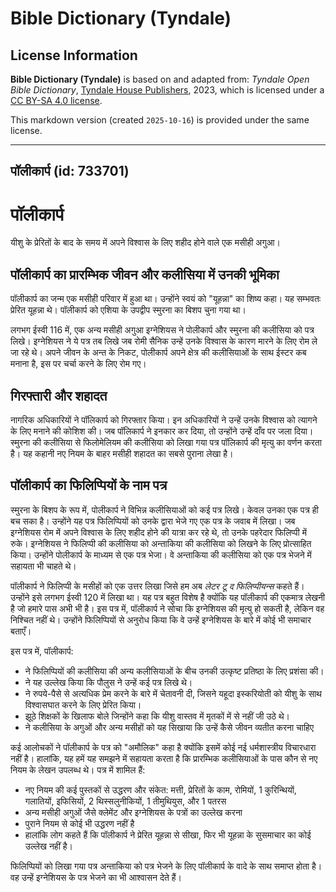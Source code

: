 # Bible Dictionary (Tyndale)

## License Information

**Bible Dictionary (Tyndale)** is based on and adapted from: _Tyndale Open Bible Dictionary_, [Tyndale House Publishers](https://tyndaleopenresources.com/), 2023, which is licensed under a [CC BY-SA 4.0 license](https://creativecommons.org/licenses/by-sa/4.0/legalcode.en).

This markdown version (created `2025-10-16`) is provided under the same license.



--------------------------------

## पॉलीकार्प (id: 733701)

पॉलीकार्प
=========

यीशु के प्रेरितों के बाद के समय में अपने विश्वास के लिए शहीद होने वाले एक मसीही अगुआ।

पॉलीकार्प का प्रारम्भिक जीवन और कलीसिया में उनकी भूमिका
-------------------------------------------------------

पॉलीकार्प का जन्म एक मसीही परिवार में हुआ था। उन्होंने स्वयं को "यूहन्ना" का शिष्य कहा। यह सम्भवतः प्रेरित यूहन्ना थे। पॉलीकार्प को एशिया के उपद्वीप स्मुरना का बिशप चुना गया था।

लगभग ईस्वी 116 में, एक अन्य मसीही अगुआ इग्नेशियस ने पोलीकार्प और स्मुरना की कलीसिया को पत्र लिखे। इग्नेशियस ने ये पत्र तब लिखे जब रोमी सैनिक उन्हें उनके विश्वास के कारण मारने के लिए रोम ले जा रहे थे। अपने जीवन के अन्त के निकट, पोलीकार्प अपने क्षेत्र की कलीसियाओं के साथ ईस्टर कब मनाना है, इस पर चर्चा करने के लिए रोम गए।

गिरफ्तारी और शहादत
------------------

नागरिक अधिकारियों ने पॉलिकार्प को गिरफ्तार किया। इन अधिकारियों ने उन्हें उनके विश्वास को त्यागने के लिए मनाने की कोशिश की। जब पॉलिकार्प ने इनकार कर दिया, तो उन्होंने उन्हें दाँव पर जला दिया। स्मुरना की कलीसिया से फिलोमेलियम की कलीसिया को लिखा गया पत्र पॉलिकार्प की मृत्यु का वर्णन करता है। यह कहानी नए नियम के बाहर मसीही शहादत का सबसे पुराना लेखा है।

पॉलीकार्प का फिलिप्पियों के नाम पत्र
------------------------------------

स्मुरना के बिशप के रूप में, पोलीकार्प ने विभिन्न कलीसियाओं को कई पत्र लिखे। केवल उनका एक पत्र ही बच सका है। उन्होंने यह पत्र फिलिप्पियों को उनके द्वारा भेजे गए एक पत्र के जवाब में लिखा। जब इग्नेशियस रोम में अपने विश्वास के लिए शहीद होने की यात्रा कर रहे थे, तो उनके पहरेदार फिलिप्पी में रुके। इग्नेशियस ने फिलिप्पी की कलीसिया को अन्ताकिया की कलीसिया को लिखने के लिए प्रोत्साहित किया। उन्होंने पोलीकार्प के माध्यम से एक पत्र भेजा। वे अन्ताकिया की कलीसिया को एक पत्र भेजने में सहायता भी चाहते थे।

पॉलीकार्प ने फिलिप्पी के मसीहों को एक उत्तर लिखा जिसे हम अब *लेटर टू द फिलिप्पीयन्स* कहते हैं। उन्होंने इसे लगभग ईस्वी 120 में लिखा था। यह पत्र बहुत विशेष है क्योंकि यह पॉलीकार्प की एकमात्र लेखनी है जो हमारे पास अभी भी है। इस पत्र में, पॉलीकार्प ने सोचा कि इग्नेशियस की मृत्यु हो सकती है, लेकिन वह निश्चित नहीं थे। उन्होंने फिलिप्पियों से अनुरोध किया कि वे उन्हें इग्नेशियस के बारे में कोई भी समाचार बताएँ।

इस पत्र में, पॉलीकार्प:

* ने फिलिप्पियों की कलीसिया की अन्य कलीसियाओं के बीच उनकी उत्कृष्ट प्रतिष्ठा के लिए प्रशंसा की।
* ने यह उल्लेख किया कि पौलुस ने उन्हें कई पत्र लिखे थे।
* ने रुपये\-पैसे से अत्यधिक प्रेम करने के बारे में चेतावनी दी, जिसने यहूदा इस्करियोती को यीशु के साथ विश्वासघात करने के लिए प्रेरित किया।
* झूठे शिक्षकों के खिलाफ बोले जिन्होंने कहा कि यीशु वास्तव में मृतकों में से नहीं जी उठे थे।
* ने कलीसिया के अगुओं और अन्य मसीहों को यह सिखाया कि उन्हें कैसे जीवन व्यतीत करना चाहिए

कई आलोचकों ने पॉलीकार्प के पत्र को "अमौलिक" कहा है क्योंकि इसमें कोई नई धर्मशास्त्रीय विचारधारा नहीं है। हालांकि, यह हमें यह समझने में सहायता करता है कि प्रारम्भिक कलीसियाओं के पास कौन से नए नियम के लेखन उपलब्ध थे। पत्र में शामिल हैं:

* नए नियम की कई पुस्तकों से उद्धरण और संकेत: मत्ती, प्रेरितों के काम, रोमियों, 1 कुरिन्थियों, गलातियों, इफिसियों, 2 थिस्सलुनीकियों, 1 तीमुथियुस, और 1 पतरस
* अन्य मसीही अगुओं जैसे क्लेमेंट और इग्नेशियस के पत्रों का उल्लेख करना
* पुराने नियम से कोई भी उद्धरण नहीं है
* हालांकि लोग कहते हैं कि पॉलीकार्प ने प्रेरित यूहन्ना से सीखा, फिर भी यूहन्ना के सुसमाचार का कोई उल्लेख नहीं है।

फिलिप्पियों को लिखा गया पत्र अन्ताकिया को पत्र भेजने के लिए पॉलीकार्प के वादे के साथ समाप्त होता है। वह उन्हें इग्नेशियस के पत्र भेजने का भी आश्वासन देते हैं।


